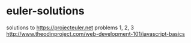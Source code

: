 # euler-solutions

solutions to https://projecteuler.net problems 1, 2, 3 http://www.theodinproject.com/web-development-101/javascript-basics
